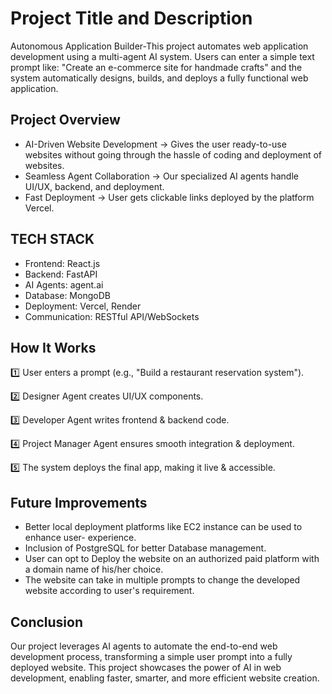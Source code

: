
# Project Title and Description
Autonomous Application Builder-This project automates web application development using a multi-agent AI system. Users can enter a simple text prompt like:
"Create an e-commerce site for handmade crafts"
and the system automatically designs, builds, and deploys a fully functional web application.



## Project Overview
* AI-Driven Website Development → Gives the user ready-to-use websites without going through the hassle of coding and deployment of websites. 
* Seamless Agent Collaboration → Our specialized AI agents handle UI/UX, backend, and deployment.
* Fast Deployment → User gets clickable links deployed by the platform Vercel.
## TECH STACK
* Frontend: React.js 
* Backend: FastAPI
* AI Agents: agent.ai
* Database: MongoDB
* Deployment: Vercel, Render
* Communication: RESTful API/WebSockets
## How It Works
1️⃣ User enters a prompt (e.g., "Build a restaurant reservation system").

2️⃣ Designer Agent creates UI/UX components.

3️⃣ Developer Agent writes frontend & backend code.

4️⃣ Project Manager Agent ensures smooth integration & deployment.

5️⃣ The system deploys the final app, making it live & accessible.
## Future Improvements
* Better local deployment platforms like EC2 instance can be used to enhance user- experience.
* Inclusion of PostgreSQL for better Database management.
* User can opt to Deploy the website on an authorized paid platform with a domain name of his/her choice.
* The website can take in multiple prompts to change the developed website according to user's requirement.
## Conclusion
Our project leverages AI agents to automate the end-to-end web development process, transforming a simple user prompt into a fully deployed website. This project showcases the power of AI in web development, enabling faster, smarter, and more efficient website creation. 
